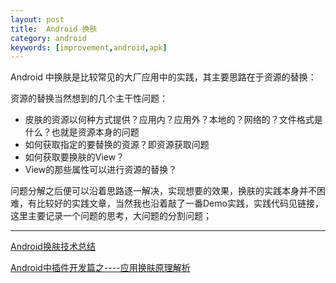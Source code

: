 ```yaml
---
layout: post
title:  Android 换肤
category: android
keywords: [improvement,android,apk]
---
```


Android 中换肤是比较常见的大厂应用中的实践，其主要思路在于资源的替换：

资源的替换当然想到的几个主干性问题：

*  皮肤的资源以何种方式提供？应用内？应用外？本地的？网络的？文件格式是什么？也就是资源本身的问题                 
*  如何获取指定的要替换的资源？即资源获取问题                         
*  如何获取要换肤的View？                                   
*  View的那些属性可以进行资源的替换？                        

问题分解之后便可以沿着思路逐一解决，实现想要的效果，换肤的实践本身并不困难，有比较好的实践文章，当然我也沿着敲了一番Demo实践，实践代码见链接，这里主要记录一个问题的思考，大问题的分割问题；

---

[Android换肤技术总结](http://blog.zhaiyifan.cn/2015/09/10/Android%E6%8D%A2%E8%82%A4%E6%8A%80%E6%9C%AF%E6%80%BB%E7%BB%93/)

[ Android中插件开发篇之----应用换肤原理解析](http://blog.csdn.net/jiangwei0910410003/article/details/47679843)
